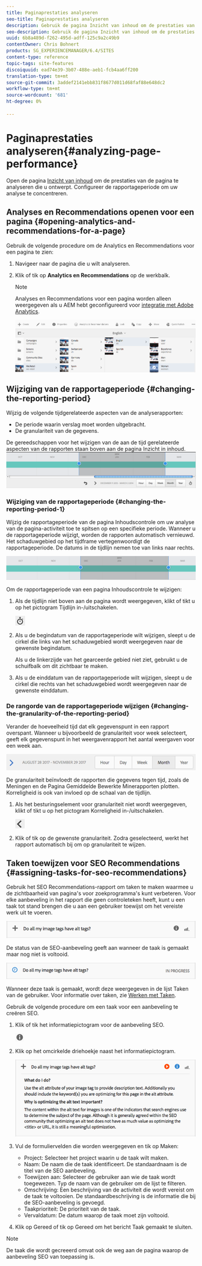 ```yaml
---
title: Paginaprestaties analyseren
seo-title: Paginaprestaties analyseren
description: Gebruik de pagina Inzicht van inhoud om de prestaties van de pagina te analyseren die u ontwerpt
seo-description: Gebruik de pagina Inzicht van inhoud om de prestaties van de pagina te analyseren die u ontwerpt
uuid: 6b8a489d-f262-495d-adff-125c9a2c49b9
contentOwner: Chris Bohnert
products: SG_EXPERIENCEMANAGER/6.4/SITES
content-type: reference
topic-tags: site-features
discoiquuid: ead74e39-3b07-488e-aeb1-fcb4aa6ff200
translation-type: tm+mt
source-git-commit: 3addef2141ebb831f8677d011d68faf88e648dc2
workflow-type: tm+mt
source-wordcount: '681'
ht-degree: 0%

---
```



# Paginaprestaties analyseren{#analyzing-page-performance}

Open de pagina [Inzicht van inhoud](/help/sites-authoring/content-insights.md) om de prestaties van de pagina te analyseren die u ontwerpt. Configureer de rapportageperiode om uw analyse te concentreren.

## Analyses en Recommendations openen voor een pagina {#opening-analytics-and-recommendations-for-a-page}

Gebruik de volgende procedure om de Analytics en Recommendations voor een pagina te zien:

1. Navigeer naar de pagina die u wilt analyseren.
1. Klik of tik op **Analytics en Recommendations** op de werkbalk.

   >[!NOTE]
   >
   >Analyses en Recommendations voor een pagina worden alleen weergegeven als u AEM hebt geconfigureerd voor [integratie met Adobe Analytics](/help/sites-administering/adobeanalytics-connect.md).

   ![screen_shot_2017-11-29at135651](assets/screen_shot_2017-11-29at135651.png)

## Wijziging van de rapportageperiode {#changing-the-reporting-period}

Wijzig de volgende tijdgerelateerde aspecten van de analyserapporten:

* De periode waarin verslag moet worden uitgebracht.
* De granulariteit van de gegevens.

De gereedschappen voor het wijzigen van de aan de tijd gerelateerde aspecten van de rapporten staan boven aan de pagina Inzicht in inhoud. ![chlimage_1-249](assets/chlimage_1-249.png)

### Wijziging van de rapportageperiode {#changing-the-reporting-period-1}

Wijzig de rapportageperiode van de pagina Inhoudscontrole om uw analyse van de pagina-activiteit toe te spitsen op een specifieke periode. Wanneer u de rapportageperiode wijzigt, worden de rapporten automatisch vernieuwd. Het schaduwgebied op het tijdframe vertegenwoordigt de rapportageperiode. De datums in de tijdlijn nemen toe van links naar rechts.

![chlimage_1-250](assets/chlimage_1-250.png)

Om de rapportageperiode van een pagina Inhoudscontrole te wijzigen:

1. Als de tijdlijn niet boven aan de pagina wordt weergegeven, klikt of tikt u op het pictogram Tijdlijn in-/uitschakelen.

   ![](do-not-localize/chlimage_1-22.png)

1. Als u de begindatum van de rapportageperiode wilt wijzigen, sleept u de cirkel die links van het schaduwgebied wordt weergegeven naar de gewenste begindatum.

   Als u de linkerzijde van het gearceerde gebied niet ziet, gebruikt u de schuifbalk om dit zichtbaar te maken.

1. Als u de einddatum van de rapportageperiode wilt wijzigen, sleept u de cirkel die rechts van het schaduwgebied wordt weergegeven naar de gewenste einddatum.

### De rangorde van de rapportageperiode wijzigen {#changing-the-granularity-of-the-reporting-period}

Verander de hoeveelheid tijd dat elk gegevenspunt in een rapport overspant. Wanneer u bijvoorbeeld de granulariteit voor week selecteert, geeft elk gegevenspunt in het weergavenrapport het aantal weergaven voor een week aan.

![screen_shot_2017-11-29at141001](assets/screen_shot_2017-11-29at141001.png)

De granulariteit beïnvloedt de rapporten die gegevens tegen tijd, zoals de Meningen en de Pagina Gemiddelde Bewerkte Minerapporten plotten. Korreligheid is ook van invloed op de schaal van de tijdlijn.

1. Als het besturingselement voor granulariteit niet wordt weergegeven, klikt of tikt u op het pictogram Korreligheid in-/uitschakelen.

   ![chlimage_1-251](assets/chlimage_1-251.png)

1. Klik of tik op de gewenste granulariteit. Zodra geselecteerd, werkt het rapport automatisch bij om op granulariteit te wijzen.

## Taken toewijzen voor SEO Recommendations {#assigning-tasks-for-seo-recommendations}

Gebruik het SEO Recommendations-rapport om taken te maken waarmee u de zichtbaarheid van pagina&#39;s voor zoekprogramma&#39;s kunt verbeteren. Voor elke aanbeveling in het rapport die geen controleteken heeft, kunt u een taak tot stand brengen die u aan een gebruiker toewijst om het vereiste werk uit te voeren.

![chlimage_1-252](assets/chlimage_1-252.png)

De status van de SEO-aanbeveling geeft aan wanneer de taak is gemaakt maar nog niet is voltooid.

![chlimage_1-253](assets/chlimage_1-253.png)

Wanneer deze taak is gemaakt, wordt deze weergegeven in de lijst Taken van de gebruiker. Voor informatie over taken, zie [Werken met Taken](/help/sites-authoring/task-content.md).

Gebruik de volgende procedure om een taak voor een aanbeveling te creëren SEO.

1. Klik of tik het informatiepictogram voor de aanbeveling SEO.

   ![](do-not-localize/chlimage_1-23.png)

1. Klik op het omcirkelde driehoekje naast het informatiepictogram.

   ![chlimage_1-254](assets/chlimage_1-254.png)

1. Vul de formuliervelden die worden weergegeven en tik op Maken:

   * Project: Selecteer het project waarin u de taak wilt maken.
   * Naam: De naam die de taak identificeert. De standaardnaam is de titel van de SEO aanbeveling.
   * Toewijzen aan: Selecteer de gebruiker aan wie de taak wordt toegewezen. Typ de naam van de gebruiker om de lijst te filteren.
   * Omschrijving: Een beschrijving van de activiteit die wordt vereist om de taak te voltooien. De standaardbeschrijving is de informatie die bij de SEO-aanbeveling is gevoegd.
   * Taakprioriteit: De prioriteit van de taak.
   * Vervaldatum: De datum waarop de taak moet zijn voltooid.

1. Klik op Gereed of tik op Gereed om het bericht Taak gemaakt te sluiten.

>[!NOTE]
>
>De taak die wordt gecreeerd omvat ook de weg aan de pagina waarop de aanbeveling SEO van toepassing is.